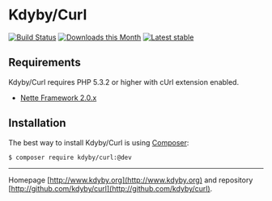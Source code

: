 Kdyby/Curl
======

[![Build Status](https://travis-ci.org/Kdyby/Curl.svg?branch=master)](https://travis-ci.org/Kdyby/Curl)
[![Downloads this Month](https://img.shields.io/packagist/dm/Kdyby/Curl.svg)](https://packagist.org/packages/Kdyby/Curl)
[![Latest stable](https://img.shields.io/packagist/v/Kdyby/Curl.svg)](https://packagist.org/packages/Kdyby/Curl)


Requirements
------------

Kdyby/Curl requires PHP 5.3.2 or higher with cUrl extension enabled.

- [Nette Framework 2.0.x](https://github.com/nette/nette)


Installation
------------

The best way to install Kdyby/Curl is using  [Composer](http://getcomposer.org/):

```sh
$ composer require kdyby/curl:@dev
```


-----

Homepage [http://www.kdyby.org](http://www.kdyby.org) and repository [http://github.com/kdyby/curl](http://github.com/kdyby/curl).
